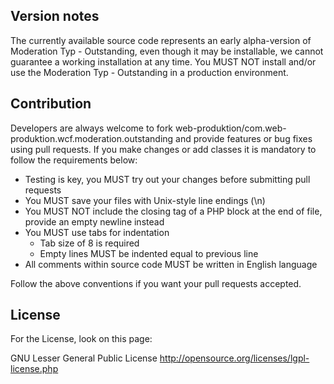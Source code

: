 Version notes
-------------

The currently available source code represents an early alpha-version of Moderation Typ - Outstanding, even though it may be installable, we cannot guarantee a working installation at any time. You MUST NOT install and/or use the Moderation Typ - Outstanding in a production environment.

Contribution
------------

Developers are always welcome to fork web-produktion/com.web-produktion.wcf.moderation.outstanding and provide features or bug fixes using pull requests. If you make changes or add classes it is mandatory to follow the requirements below:

* Testing is key, you MUST try out your changes before submitting pull requests
* You MUST save your files with Unix-style line endings (\n)
* You MUST NOT include the closing tag of a PHP block at the end of file, provide an empty newline instead
* You MUST use tabs for indentation
    * Tab size of 8 is required
    * Empty lines MUST be indented equal to previous line
* All comments within source code MUST be written in English language

Follow the above conventions if you want your pull requests accepted.

License
-------

For the License, look on this page:

GNU Lesser General Public License <http://opensource.org/licenses/lgpl-license.php>
